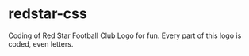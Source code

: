 ﻿# redstar-css
Coding of Red Star Football Club Logo for fun. Every part of this logo is coded, even letters.
